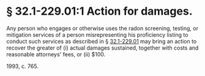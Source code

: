 # § 32.1-229.01:1 Action for damages.

<p>Any person who engages or otherwise uses the radon screening, testing, or mitigation services of a person misrepresenting his proficiency listing to conduct such services as described in § <a href='http://law.lis.virginia.gov/vacode/32.1-229.01/'>32.1-229.01</a> may bring an action to recover the greater of (i) actual damages sustained, together with costs and reasonable attorneys' fees, or (ii) $100.</p><p>1993, c. 765.</p>
